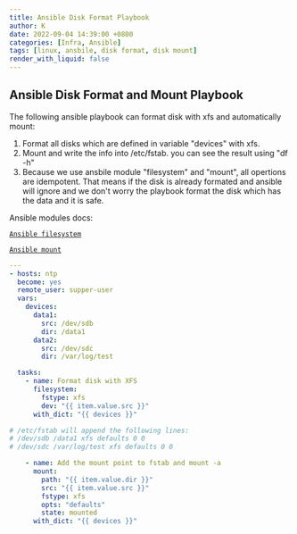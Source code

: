 ```yaml
---
title: Ansible Disk Format Playbook
author: K
date: 2022-09-04 14:39:00 +0800
categories: [Infra, Ansible]
tags: [linux, ansbile, disk format, disk mount]
render_with_liquid: false
---
```


## Ansible Disk Format and Mount Playbook 
The following ansible playbook can format disk with xfs and automatically mount:
1. Format all disks which are defined in variable "devices" with xfs.
2. Mount and write the info into /etc/fstab. you can see the result using "df -h"
3. Because we use ansbile module "filesystem" and "mount", all opertions are idempotent. That means if the disk is already formated and ansible will ignore and we don't worry the playbook format the disk which has the data and it is safe.

Ansible modules docs:

[`Ansible filesystem`](https://docs.ansible.com/ansible/latest/collections/community/general/filesystem_module.html) 

[`Ansible mount`](https://docs.ansible.com/ansible/latest/collections/ansible/posix/mount_module.html#ansible-collections-ansible-posix-mount-module) 


```yaml
---
- hosts: ntp
  become: yes
  remote_user: supper-user
  vars:
    devices:
      data1:
        src: /dev/sdb
        dir: /data1
      data2:
        src: /dev/sdc
        dir: /var/log/test

  tasks:
    - name: Format disk with XFS
      filesystem:
        fstype: xfs
        dev: "{{ item.value.src }}"
      with_dict: "{{ devices }}"

# /etc/fstab will append the following lines:
# /dev/sdb /data1 xfs defaults 0 0
# /dev/sdc /var/log/test xfs defaults 0 0

    - name: Add the mount point to fstab and mount -a
      mount:
        path: "{{ item.value.dir }}"
        src: "{{ item.value.src }}"
        fstype: xfs
        opts: "defaults"
        state: mounted
      with_dict: "{{ devices }}"
```
